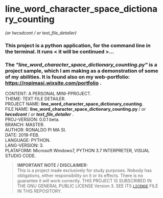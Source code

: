 # line_word_character_space_dictionary_counting 
_(or lwcsdcont / or text_file_detailer)_  
  
  
### This project is a python application, for the command line in the terminal. It runs < it will be continued >...  

### The **_"line_word_character_space_dictionary_counting.py"_** is a project sample, which I am making as a demonstration of some of my abilities. It is found also on my web-portfolio: https://ropimasi.wixsite.com/portfolio .  

CONTENT: A PERSONAL MINI-PPROJECT.  
THEME: TEXT FILE DETAILER.  
PROJECT NAME: **line_word_character_space_dictionary_counting**.  
FILE NAME: **line_word_character_space_dictionary_counting.py** / _or **lwcsdcont**_ / _or **text_file_detailer**_  .  
PROJ-VERSION: 0.0.1 beta.  
BRANCH: MASTER.  
AUTHOR: RONALDO PI MA SI.  
DATE: 2019-FEB.  
LANGUAGE: PYTHON.  
LANG-VERSION: 3.  
PLATAFORM: Microsoft Windows7, PYTHON 3.7 INTERPRETER, VISUAL STUDIO CODE.  

>**IMPORTANT NOTE / DISCLAIMER:**  
>This is a project made exclusively for study purposes. Nobody has obligations, either responsibility on it or its effects. There is no guarantee it will work correctly. THIS PROJECT IS SUBSCRIBED IN THE GNU GENERAL PUBLIC LICENSE Version 3. SEE ITS [`LICENSE`](https://github.com/ROPIMASI/line_word_character_space_dictionary_counting/blob/master/LICENSE) FILE IN THIS REPOSITORY.  
